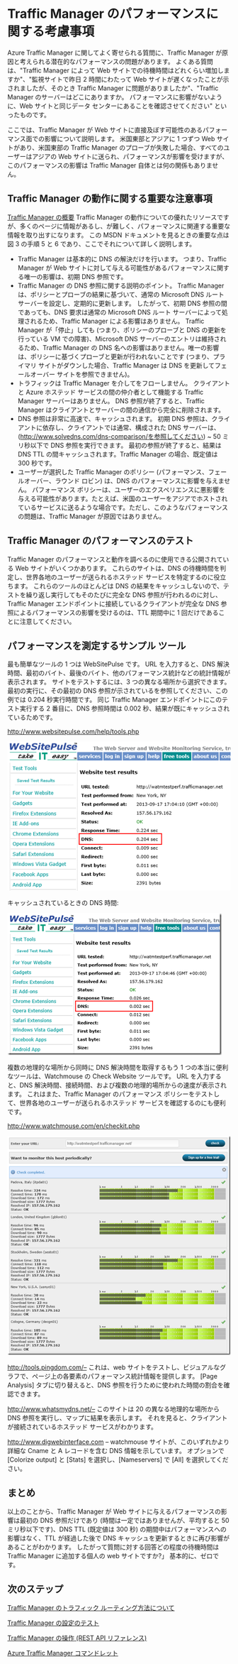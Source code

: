 <properties
   pageTitle="Azure Traffic Manager のパフォーマンスに関する考慮事項 | Microsoft Azure"
   description="Traffic Manager でのパフォーマンス、および Traffic Manager を使用したときの Web サイトのパフォーマンスをテストする方法について説明します。"
   services="traffic-manager"
   documentationCenter=""
   authors="kwill-MSFT"
   manager="adinah"
   editor="joaoma" />

<tags 
   ms.service="traffic-manager"
   ms.devlang="na"
   ms.topic="article"
   ms.tgt_pltfrm="na"
   ms.workload="infrastructure-services"
   ms.date="11/12/2015"
   ms.author="joaoma" />


# Traffic Manager のパフォーマンスに関する考慮事項


Azure Traffic Manager に関してよく寄せられる質問に、Traffic Manager が原因と考えられる潜在的なパフォーマンスの問題があります。  よくある質問は、"Traffic Manager によって Web サイトでの待機時間はどれくらい増加しますか"、"監視サイトで昨日 2 時間にわたって Web サイトが遅くなったことが示されましたが、そのとき Traffic Manager に問題がありましたか"、"Traffic Manager のサーバーはどこにありますか。 パフォーマンスに影響がないように、Web サイトと同じデータ センターにあることを確認させてください" といったものです。

ここでは、Traffic Manager が Web サイトに直接及ぼす可能性のあるパフォーマンス面での影響について説明します。  米国東部とアジアに 1 つずつ Web サイトがあり、米国東部の Traffic Manager のプローブが失敗した場合、すべてのユーザーはアジアの Web サイトに送られ、パフォーマンスが影響を受けますが、このパフォーマンスの影響は Traffic Manager 自体とは何の関係もありません。

  

## Traffic Manager の動作に関する重要な注意事項

[Traffic Manager の概要](traffic-manager-overview.md) Traffic Manager の動作についての優れたリソースですが、多くのページに情報があるし、が難しく、パフォーマンスに関連する重要な情報を取り出すになります。  この MSDN ドキュメントを見るときの重要な点は図 3 の手順 5 と 6 であり、ここでそれについて詳しく説明します。

- Traffic Manager は基本的に DNS の解決だけを行います。  つまり、Traffic Manager が Web サイトに対して与える可能性があるパフォーマンスに関する唯一の影響は、初期 DNS 参照です。
- Traffic Manager の DNS 参照に関する説明のポイント。  Traffic Manager は、ポリシーとプローブの結果に基づいて、通常の Microsoft DNS ルート サーバーを設定し、定期的に更新します。  したがって、初期 DNS 参照の間であっても、DNS 要求は通常の Microsoft DNS ルート サーバーによって処理されるため、Traffic Manager による影響はありません。  Traffic Manager が「停止」しても (つまり、ポリシーのプローブと DNS の更新を行っている VM での障害)、Microsoft DNS サーバーのエントリは維持されるため、Traffic Manager の DNS 名への影響はありません。唯一の影響は、ポリシーに基づくプローブと更新が行われないことです (つまり、プライマリ サイトがダウンした場合、Traffic Manager は DNS を更新してフェールオーバー サイトを参照できません)。
- トラフィックは Traffic Manager を介してをフローしません。  クライアントと Azure ホステッド サービスの間の仲介者として機能する Traffic Manager サーバーはありません。  DNS 参照が終了すると、Traffic Manager はクライアントとサーバーの間の通信から完全に削除されます。
- DNS 参照は非常に高速で、キャッシュされます。  初期 DNS 参照は、クライアントに依存し、クライアントでは通常、構成された DNS サーバーは、(http://www.solvedns.com/dns-comparison/を参照してください) ~ 50 ミリ秒以下で DNS 参照を実行できます。  最初の参照が終了すると、結果は DNS TTL の間キャッシュされます。Traffic Manager の場合、既定値は 300 秒です。
- ユーザーが選択した Traffic Manager のポリシー (パフォーマンス、フェールオーバー、ラウンド ロビン) は、DNS のパフォーマンスに影響を与えません。  パフォーマンス ポリシーは、ユーザーのエクスペリエンスに悪影響を与える可能性があります。たとえば、米国のユーザーをアジアでホストされているサービスに送るような場合です。ただし、このようなパフォーマンスの問題は、Traffic Manager が原因ではありません。

  

## Traffic Manager のパフォーマンスのテスト

Traffic Manager のパフォーマンスと動作を調べるのに使用できる公開されている Web サイトがいくつかあります。  これらのサイトは、DNS の待機時間を判定し、世界各地のユーザーが送られるホステッド サービスを特定するのに役立ちます。  これらのツールのほとんどは DNS の結果をキャッシュしないので、テストを繰り返し実行してもそのたびに完全な DNS 参照が行われるのに対し、Traffic Manager エンドポイントに接続しているクライアントが完全な DNS 参照によるパフォーマンスの影響を受けるのは、TTL 期間中に 1 回だけであることに注意してください。


## パフォーマンスを測定するサンプル ツール


最も簡単なツールの 1 つは WebSitePulse です。  URL を入力すると、DNS 解決時間、最初のバイト、最後のバイト、他のパフォーマンス統計などの統計情報が表示されます。  サイトをテストするには、3 つの異なる場所から選択できます。  最初の実行に、その最初の DNS 参照が示されているを参照してください、この例では 0.204 秒実行時間です。  同じ Traffic Manager エンドポイントにこのテスト実行する 2 番目に、DNS 参照時間は 0.002 秒、結果が既にキャッシュされているためです。

http://www.websitepulse.com/help/tools.php


![pulse1](./media/traffic-manager-performance-considerations/traffic-manager-web-site-pulse.png)

キャッシュされているときの DNS 時間:


![pulse2](./media/traffic-manager-performance-considerations/traffic-manager-web-site-pulse2.png)



複数の地理的な場所から同時に DNS 解決時間を取得するもう 1 つの本当に便利なツールは、Watchmouse の Check Website ツールです。  URL を入力すると、DNS 解決時間、接続時間、および複数の地理的場所からの速度が表示されます。  これはまた、Traffic Manager のパフォーマンス ポリシーをテストして、世界各地のユーザーが送られるホステッド サービスを確認するのにも便利です。

http://www.watchmouse.com/en/checkit.php


![pulse1](./media/traffic-manager-performance-considerations/traffic-manager-web-site-watchmouse.png)

http://tools.pingdom.com/– これは、web サイトをテストし、ビジュアルなグラフで、ページ上の各要素のパフォーマンス統計情報を提供します。  [Page Analysis] タブに切り替えると、DNS 参照を行うために使われた時間の割合を確認できます。

 

http://www.whatsmydns.net/– このサイトは 20 の異なる地理的な場所から DNS 参照を実行し、マップに結果を表示します。  それを見ると、クライアントが接続されているホステッド サービスがわかります。

 

http://www.digwebinterface.com – watchmouse サイトが、このいずれかより詳細な Cname と A レコードを含む DNS 情報を示しています。  オプションで [Colorize output] と [Stats] を選択し、[Nameservers] で [All] を選択してください。

## まとめ

以上のことから、Traffic Manager が Web サイトに与えるパフォーマンスの影響は最初の DNS 参照だけであり (時間は一定ではありませんが、平均すると 50 ミリ秒以下です)、DNS TTL (既定値は 300 秒) の期間中はパフォーマンスへの影響はなく、TTL が経過した後で DNS キャッシュを更新するときに再び影響があることがわかります。  したがって質問に対する回答どの程度の待機時間は Traffic Manager に追加する個人の web サイトですか?」 基本的に、ゼロです。


## 次のステップ


[Traffic Manager のトラフィック ルーティング方法について](traffic-manager-load-balancing-methods.md)

[Traffic Manager の設定のテスト](traffic-manager-testing-settings.md)

[Traffic Manager の操作 (REST API リファレンス)](http://go.microsoft.com/fwlink/?LinkId=313584)

[Azure Traffic Manager コマンドレット](http://go.microsoft.com/fwlink/p/?LinkId=400769)
 

